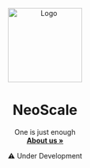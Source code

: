 <p align="center"> <img src="https://i.imgur.com/kIF9KX7.png" alt="Logo" width="150" height="150"> </a>

<h1 align="center">NeoScale</h1>

  <p align="center">
    One is just enough
    <br />
    <a href="https://github.com/NeoScale/.github/blob/main/profile/docs/profile">
    <strong>About us »</strong></a>
</p>


  <p align="center">
    ⚠ Under Development
    <br />
</p> 

